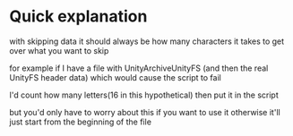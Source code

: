 # Quick explanation

with skipping data it should always be how many characters it takes to get over what you want to skip

for example if I have a file with UnityArchiveUnityFS (and then the real UnityFS header data) which would cause the script to fail

I'd count how many letters(16 in this hypothetical) then put it in the script 

but you'd only have to worry about this if you want to use it otherwise it'll just start from the beginning of the file
